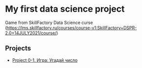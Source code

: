 # My first data science project

Game from SkillFactory Data Science curse (https://lms.skillfactory.ru/courses/course-v1:SkillFactory+DSPR-2.0+14JULY2021/course/)

## Projects

* [Project 0-1. Игра: Угадай число](https://github.com/Shottle/sf_data_science/tree/main/Project_0-1)




